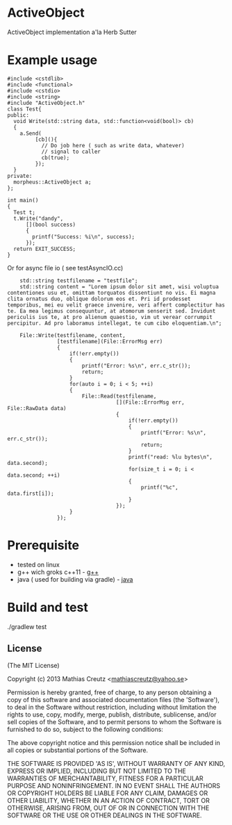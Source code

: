 ActiveObject
============================

ActiveObject implementation a'la Herb Sutter

Example usage
=============

```
#include <cstdlib>
#include <functional>
#include <cstdio>
#include <string>
#include "ActiveObject.h"
class Test{
public:
  void Write(std::string data, std::function<void(bool)> cb)
  {
    a.Send(
	     [cb](){
	       // Do job here ( such as write data, whatever)
	       // signal to caller
	       cb(true);
	     });
  }
private:
  morpheus::ActiveObject a;
};

int main()
{
  Test t;
  t.Write("dandy", 
	  [](bool success)
	  {
	    printf("Success: %i\n", success);
	  });
  return EXIT_SUCCESS;
}
```

Or for async file io ( see testAsyncIO.cc)

```
    std::string testfilename = "testfile";
    std::string content = "Lorem ipsum dolor sit amet, wisi voluptua contentiones usu et, omittam torquatos dissentiunt no vis. Ei magna clita ornatus duo, oblique dolorum eos et. Pri id prodesset temporibus, mei eu velit graece invenire, veri affert complectitur has te. Ea mea legimus consequuntur, at atomorum senserit sed. Invidunt periculis ius te, at pro alienum quaestio, vim ut verear corrumpit percipitur. Ad pro laboramus intellegat, te cum cibo eloquentiam.\n";

    File::Write(testfilename, content, 
                [testfilename](File::ErrorMsg err)
                {
                    if(!err.empty())
                    {
                        printf("Error: %s\n", err.c_str());
                        return;
                    }
                    for(auto i = 0; i < 5; ++i)
                    {
                        File::Read(testfilename, 
                                   [](File::ErrorMsg err, File::RawData data)
                                   {
                                       if(!err.empty())
                                       {
                                           printf("Error: %s\n", err.c_str());
                                           return;
                                       }
                                       printf("read: %lu bytes\n", data.second);
                                       for(size_t i = 0; i < data.second; ++i)
                                       {
                                           printf("%c", data.first[i]);
                                       }
                                   });
                    }
                });

```

Prerequisite
============
* tested on linux 
* g++ wich groks c++11 - [g++]
* java ( used for building via gradle) - [java]

Build and test
==============
./gradlew test

License
-------

(The MIT License)

Copyright (c) 2013 Mathias Creutz &lt;mathiascreutz@yahoo.se&gt;

Permission is hereby granted, free of charge, to any person obtaining
a copy of this software and associated documentation files (the
'Software'), to deal in the Software without restriction, including
without limitation the rights to use, copy, modify, merge, publish,
distribute, sublicense, and/or sell copies of the Software, and to
permit persons to whom the Software is furnished to do so, subject to
the following conditions:

The above copyright notice and this permission notice shall be
included in all copies or substantial portions of the Software.

THE SOFTWARE IS PROVIDED 'AS IS', WITHOUT WARRANTY OF ANY KIND,
EXPRESS OR IMPLIED, INCLUDING BUT NOT LIMITED TO THE WARRANTIES OF
MERCHANTABILITY, FITNESS FOR A PARTICULAR PURPOSE AND NONINFRINGEMENT.
IN NO EVENT SHALL THE AUTHORS OR COPYRIGHT HOLDERS BE LIABLE FOR ANY
CLAIM, DAMAGES OR OTHER LIABILITY, WHETHER IN AN ACTION OF CONTRACT,
TORT OR OTHERWISE, ARISING FROM, OUT OF OR IN CONNECTION WITH THE
SOFTWARE OR THE USE OR OTHER DEALINGS IN THE SOFTWARE.

[g++]: http://gcc.gnu.org/
[java]: http://www.oracle.com/technetwork/java/javase/overview/index.html

